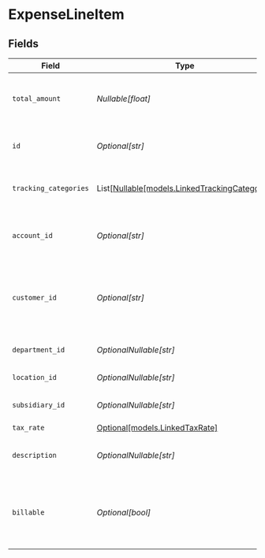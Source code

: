 # ExpenseLineItem


## Fields

| Field                                                                                | Type                                                                                 | Required                                                                             | Description                                                                          | Example                                                                              |
| ------------------------------------------------------------------------------------ | ------------------------------------------------------------------------------------ | ------------------------------------------------------------------------------------ | ------------------------------------------------------------------------------------ | ------------------------------------------------------------------------------------ |
| `total_amount`                                                                       | *Nullable[float]*                                                                    | :heavy_check_mark:                                                                   | The total amount of the expense line item.                                           | 275                                                                                  |
| `id`                                                                                 | *Optional[str]*                                                                      | :heavy_minus_sign:                                                                   | A unique identifier for an object.                                                   | 12345                                                                                |
| `tracking_categories`                                                                | List[[Nullable[models.LinkedTrackingCategory]](../models/linkedtrackingcategory.md)] | :heavy_minus_sign:                                                                   | A list of linked tracking categories.                                                |                                                                                      |
| `account_id`                                                                         | *Optional[str]*                                                                      | :heavy_minus_sign:                                                                   | The unique identifier for the ledger account.                                        | 123456                                                                               |
| `customer_id`                                                                        | *Optional[str]*                                                                      | :heavy_minus_sign:                                                                   | The ID of the customer this expense item is linked to.                               | 12345                                                                                |
| `department_id`                                                                      | *OptionalNullable[str]*                                                              | :heavy_minus_sign:                                                                   | The ID of the department                                                             | 12345                                                                                |
| `location_id`                                                                        | *OptionalNullable[str]*                                                              | :heavy_minus_sign:                                                                   | The ID of the location                                                               | 12345                                                                                |
| `subsidiary_id`                                                                      | *OptionalNullable[str]*                                                              | :heavy_minus_sign:                                                                   | The ID of the subsidiary                                                             | 12345                                                                                |
| `tax_rate`                                                                           | [Optional[models.LinkedTaxRate]](../models/linkedtaxrate.md)                         | :heavy_minus_sign:                                                                   | N/A                                                                                  |                                                                                      |
| `description`                                                                        | *OptionalNullable[str]*                                                              | :heavy_minus_sign:                                                                   | The expense line item description                                                    | Travel US.                                                                           |
| `billable`                                                                           | *Optional[bool]*                                                                     | :heavy_minus_sign:                                                                   | Boolean that indicates if the line item is billable or not.                          | true                                                                                 |